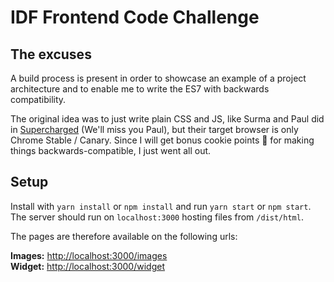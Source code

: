 IDF Frontend Code Challenge
===========================

## The excuses
A build process is present in order to showcase an example of a project architecture and to enable me to write the ES7 with backwards compatibility.

The original idea was to just write plain CSS and JS, like Surma and Paul did in [Supercharged](https://www.youtube.com/watch?v=JkXZ35MSLaE) (We'll miss you Paul), but their target browser is only Chrome Stable / Canary.
Since I will get bonus cookie points 🍪 for making things backwards-compatible, I just went all out.

## Setup
Install with `yarn install` or `npm install` and run `yarn start` or `npm start`.
The server should run on `localhost:3000` hosting files from `/dist/html`.

The pages are therefore available on the following urls:

**Images:** [http://localhost:3000/images](http://localhost:3000/images)  
**Widget:** [http://localhost:3000/widget](http://localhost:3000/widget)
